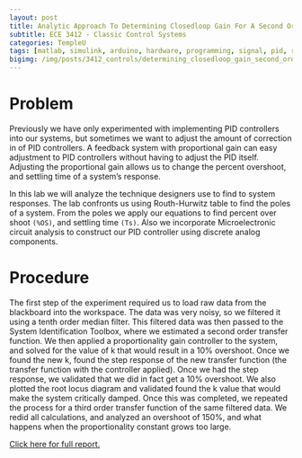 ```yaml
---
layout: post
title: Analytic Approach To Determining Closedloop Gain For A Second Order DC Motor System
subtitle: ECE 3412 - Classic Control Systems
categories: TempleU
tags: [matlab, simulink, arduino, hardware, programming, signal, pid, root locus, control, motor, feedback]
bigimg: /img/posts/3412_controls/determining_closedloop_gain_second_order_dc_system.png
---
```


# Problem
Previously we have only experimented with implementing PID controllers into our
systems, but sometimes we want to adjust the amount of correction in of PID
controllers. A feedback system with proportional gain can easy adjustment to
PID controllers without having to adjust the PID itself. Adjusting the
proportional gain allows us to change the percent overshoot, and settling time
of a system’s response.

In this lab we will analyze the technique designers use to find to system
responses. The lab confronts us using Routh-Hurwitz table to find the poles of
a system. From the poles we apply our equations to find percent over shoot
`(%OS)`, and settling time `(Ts)`. Also we incorporate Microelectronic circuit
analysis to construct our PID controller using discrete analog components.

# Procedure
The first step of the experiment required us to load raw data from the
blackboard into the workspace. The data was very noisy, so we filtered it using
a tenth order median filter. This filtered data was then passed to the System
Identification Toolbox, where we estimated a second order transfer function. We
then applied a proportionality gain controller to the system, and solved for
the value of k that would result in a 10% overshoot. Once we found the new k,
found the step response of the new transfer function (the transfer function
with the controller applied). Once we had the step response, we validated that
we did in fact get a 10% overshoot. We also plotted the root locus diagram and
validated found the k value that would make the system critically damped.  Once
this was completed, we repeated the process for a third order transfer function
of the same filtered data. We redid all calculations, and analyzed an overshoot
of 150%, and what happens when the proportionality constant grows too large.

[Click here for full report.](
http://files.tdevin.com/blog/20150331_trejo_devin_lab07.pdf)
